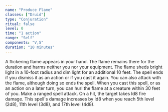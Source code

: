 ```yaml
---
name: "Produce Flame"
classes: ["Druid"]
type: "Conjuration"
ritual: false
level: 0
time: "1 action"
range: "Self"
components: "V,S"
duration: "10 minutes"
---
```

A flickering flame appears in your hand. The flame remains there for the duration and harms neither you nor
your equipment. The flame sheds bright light in a 10-foot radius and dim light for an additional 10 feet. The
spell ends if you dismiss it as an action or if you cast it again. You can also attack with the flame, although
doing so ends the spell. When you cast this spell, or as an action on a later turn, you can hurl the flame at a
creature within 30 feet of you. Make a ranged spell attack. On a hit, the target takes Id8 fire damage. This spell's
damage increases by Id8 when you reach 5th level (2d8), 11th level (3d8), and 17th level (4d8).